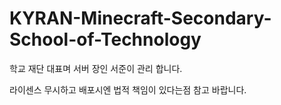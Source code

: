 # KYRAN-Minecraft-Secondary-School-of-Technology

학교 재단 대표며 서버 장인 서준이 관리 합니다. 

라이센스 무시하고 배포시엔 법적 책임이 있다는점 참고 바랍니다. 
